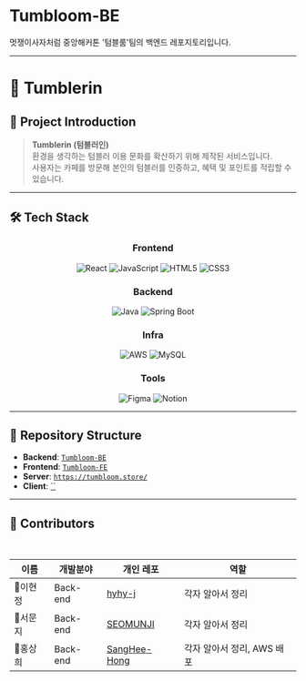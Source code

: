 # Tumbloom-BE
멋쟁이사자처럼 중앙해커톤 '텀블룸'팀의 백엔드 레포지토리입니다.

---

# 🌱 Tumblerin

## 🚀 Project Introduction
> **Tumblerin (텀블러인)**  
환경을 생각하는 텀블러 이용 문화를 확산하기 위해 제작된 서비스입니다.  
사용자는 카페를 방문해 본인의 텀블러를 인증하고, 혜택 및 포인트를 적립할 수 있습니다.

---

## 🛠 Tech Stack

<div align="center">

### Frontend
<!-- Frontend -->
![React](https://img.shields.io/badge/React-61DAFB?style=for-the-badge&logo=react&logoColor=white)
![JavaScript](https://img.shields.io/badge/JavaScript-FFD700?style=for-the-badge&logo=javascript&logoColor=black)
![HTML5](https://img.shields.io/badge/HTML5-E34F26?style=for-the-badge&logo=html5&logoColor=white)
![CSS3](https://img.shields.io/badge/CSS3-1572B6?style=for-the-badge&logo=css3&logoColor=white)

### Backend
<!-- Backend -->
![Java](https://img.shields.io/badge/Java-007396?style=for-the-badge&logo=openjdk&logoColor=white)
![Spring Boot](https://img.shields.io/badge/SpringBoot-6DB33F?style=for-the-badge&logo=springboot&logoColor=white)

### Infra
<!-- Infra -->
![AWS](https://img.shields.io/badge/AWS-FF9900?style=for-the-badge&logo=amazonaws&logoColor=white)
![MySQL](https://img.shields.io/badge/MySQL-4479A1?style=for-the-badge&logo=mysql&logoColor=white)

### Tools
<!-- Tools -->
![Figma](https://img.shields.io/badge/Figma-F24E1E?style=for-the-badge&logo=figma&logoColor=white)
![Notion](https://img.shields.io/badge/Notion-000000?style=for-the-badge&logo=notion&logoColor=white)

</div>

---

## 📂 Repository Structure
- **Backend**: [`Tumbloom-BE`](https://github.com/Likelion-at-SMWU-13th/Tumbloom-BE.git)  
- **Frontend**: [`Tumbloom-FE`](https://github.com/Likelion-at-SMWU-13th/Tumbloom-FE.git)  
- **Server**: [`https://tumbloom.store/`](https://tumbloom.store/)  
- **Client**: [``]()  

---

## 🤝 Contributors
<br>

| 이름     | 개발분야  | 개인 레포                                         | 역할                    |
| -------- | --------- | ------------------------------------------------- | ------------------------- |
| 🦁이현정 | Back-end | [hyhy-j](https://github.com/hyhy-j)  | 각자 알아서 정리        |
| 🦁서문지 | Back-end | [SEOMUNJI](https://github.com/SEOMUNJI)  | 각자 알아서 정리   |
| 🦁홍상희 | Back-end | [SangHee-Hong](https://github.com/SangHee-Hong)  | 각자 알아서 정리, AWS 배포  |

<br/>

